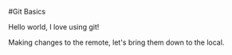 #Git Basics

Hello world, I love using git!

Making changes to the remote, let's bring them down to the local.
